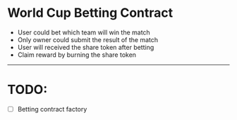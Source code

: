 # World Cup Betting Contract

- User could bet which team will win the match
- Only owner could submit the result of the match
- User will received the share token after betting
- Claim reward by burning the share token

---

# TODO:

- [ ] Betting contract factory
